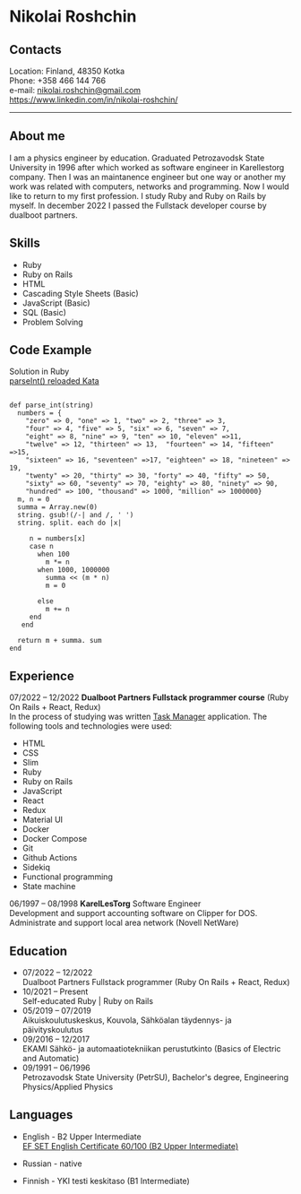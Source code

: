 # Nikolai Roshchin 

## Contacts

Location: Finland, 48350 Kotka  
Phone: +358 466 144 766  
e-mail: nikolai.roshchin@gmail.com  
https://www.linkedin.com/in/nikolai-roshchin/  
__________________________________________________________________  

## About me

I am a physics engineer by education. Graduated Petrozavodsk State University in 1996 after which worked as software engineer in Karellestorg company. Then I was an maintanence engineer but one way or another my work was related with computers, networks and programming. Now I would like to return to my first profession.
I study Ruby and Ruby on Rails by myself. In december 2022 I passed the Fullstack developer course by dualboot partners.

## Skills

* Ruby 
* Ruby on Rails
* HTML
* Cascading Style Sheets (Basic)
* JavaScript (Basic)
* SQL (Basic)
* Problem Solving

## Code Example

Solution in Ruby  
[parseInt() reloaded Kata](https://www.codewars.com/kata/525c7c5ab6aecef16e0001a5)
```

def parse_int(string)  
  numbers = {  
    "zero" => 0, "one" => 1, "two" => 2, "three" => 3,  
    "four" => 4, "five" => 5, "six" => 6, "seven" => 7,  
    "eight" => 8, "nine" => 9, "ten" => 10, "eleven" =>11,  
    "twelve" => 12, "thirteen" => 13,  "fourteen" => 14, "fifteen" =>15,  
    "sixteen" => 16, "seventeen" =>17, "eighteen" => 18, "nineteen" => 19,  
    "twenty" => 20, "thirty" => 30, "forty" => 40, "fifty" => 50,  
    "sixty" => 60, "seventy" => 70, "eighty" => 80, "ninety" => 90,  
    "hundred" => 100, "thousand" => 1000, "million" => 1000000}  
  m, n = 0  
  summa = Array.new(0)  
  string. gsub!(/-| and /, ' ')   
  string. split. each do |x|   
     
     n = numbers[x]
     case n
       when 100
         m *= n
       when 1000, 1000000
         summa << (m * n)
         m = 0
     
       else  
         m += n  
     end  
   end  
   
  return m + summa. sum  
end  

```

## Experience

07/2022 – 12/2022 **Dualboot Partners Fullstack programmer course** (Ruby On Rails + React, Redux)  
In the process of studying was written
[Task Manager](https://github.com/nikolairoshchin/TaskManager) application.
The following tools and technologies were used:  
* HTML
* CSS
* Slim
* Ruby
* Ruby on Rails
* JavaScript
* React
* Redux
* Material UI
* Docker
* Docker Compose
* Git
* Github Actions
* Sidekiq
* Functional programming
* State machine

06/1997 – 08/1998 **KarelLesTorg** Software Engineer  
                  Development and support accounting software on Clipper for DOS.  
                  Administrate and support local area network (Novell NetWare)  

## Education

* 07/2022 – 12/2022  
Dualboot Partners Fullstack programmer (Ruby On Rails + React, Redux)  
* 10/2021 – Present  
Self-educated Ruby | Ruby on Rails  
* 05/2019 – 07/2019  
Aikuiskoulutuskeskus, Kouvola, Sähköalan täydennys- ja päivityskoulutus  
* 09/2016 – 12/2017  
EKAMI Sähkö- ja automaatiotekniikan perustutkinto (Basics of Electric and Automatic)  
* 09/1991 – 06/1996  
Petrozavodsk State University (PetrSU), Bachelor's degree, Engineering Physics/Applied Physics  

## Languages
* English - B2 Upper Intermediate  
[EF SET English Certificate 60/100 (B2 Upper Intermediate)](https://www.efset.org/cert/2EgLE4)

* Russian - native
* Finnish - YKI testi keskitaso (B1 Intermediate)

